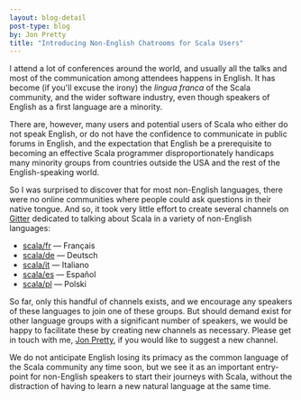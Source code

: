 ```yaml
---
layout: blog-detail
post-type: blog
by: Jon Pretty
title: "Introducing Non-English Chatrooms for Scala Users"
---
```


I attend a lot of conferences around the world, and usually all the talks and
most of the communication among attendees happens in English. It has become (if
you'll excuse the irony) the *lingua franca* of the Scala community, and the
wider software industry, even though speakers of English as a first language
are a minority.

There are, however, many users and potential users of Scala who either do not
speak English, or do not have the confidence to communicate in public forums in
English, and the expectation that English be a prerequisite to becoming an
effective Scala programmer disproportionately handicaps many minority groups
from countries outside the USA and the rest of the English-speaking world.

So I was surprised to discover that for most non-English languages, there were
no online communities where people could ask questions in their native tongue.
And so, it took very little effort to create several channels on
[Gitter](https://gitter.im/) dedicated to talking about Scala in a variety of
non-English languages:

- [scala/fr](https://gitter.im/scala/fr) — Français
- [scala/de](https://gitter.im/scala/de) — Deutsch
- [scala/it](https://gitter.im/scala/it) — Italiano
- [scala/es](https://gitter.im/scala/es) — Español
- [scala/pl](https://gitter.im/scala/pl) — Polski

So far, only this handful of channels exists, and we encourage any speakers of
these languages to join one of these groups. But should demand exist for other
language groups with a significant number of speakers, we would be happy to
facilitate these by creating new channels as necessary. Please get in touch
with me, [Jon Pretty](https://twitter.com/propensive/), if you would like to
suggest a new channel.

We do not anticipate English losing its primacy as the common language of the
Scala community any time soon, but we see it as an important entry-point for
non-English speakers to start their journeys with Scala, without the
distraction of having to learn a new natural language at the same time.

